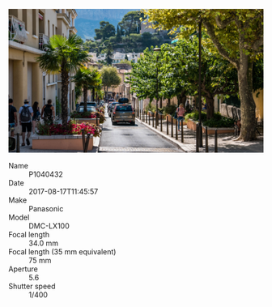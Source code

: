 [![P1040432](/photos/hd/P1040432.jpg)](/photos/full/P1040432.jpg?raw=true)

<dl>
  <dt>Name</dt>
  <dd>P1040432</dd>
  <dt>Date</dt>
  <dd>2017-08-17T11:45:57</dd>
  <dt>Make</dt>
  <dd>Panasonic</dd>
  <dt>Model</dt>
  <dd>DMC-LX100</dd>
  <dt>Focal length</dt>
  <dd>34.0 mm</dd>
  <dt>Focal length (35 mm equivalent)</dt>
  <dd>75 mm</dd>
  <dt>Aperture</dt>
  <dd>5.6</dd>
  <dt>Shutter speed</dt>
  <dd>1/400</dd>
</dl>
